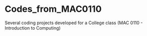 # Codes_from_MAC0110
Several coding projects developed for a College class (MAC 0110 - Introduction to Computing)
